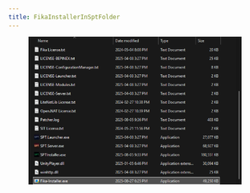 ```yaml
---
title: FikaInstallerInSptFolder
---
```


<figure><img src="../assets/image (7).png" alt=""><figcaption></figcaption></figure>

